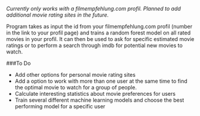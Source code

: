*Currently only works with a filmempfehlung.com profil. Planned to add additional movie rating sites in the future.*

Program takes as input the id from your filmempfehlung.com profil (number in the link to your profil page) and trains a random forest model on all rated movies in your profil. It can then be used to ask for specific estimated movie ratings or to perform a search through imdb for potential new movies to watch.


###To Do
* Add other options for personal movie rating sites
* Add a option to work with more than one user at the same time to find the optimal movie to watch for a group of people.
* Calculate interesting statistics about movie preferences for users
* Train several different machine learning models and choose the best performing model for a specific user


